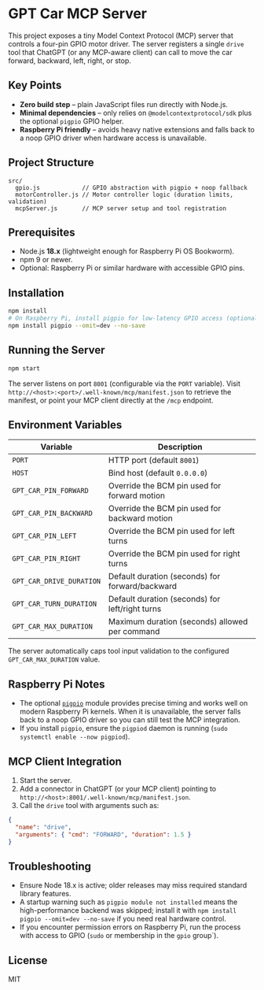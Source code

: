 # GPT Car MCP Server

This project exposes a tiny Model Context Protocol (MCP) server that controls a four-pin GPIO motor driver. The server registers a single `drive` tool that ChatGPT (or any MCP-aware client) can call to move the car forward, backward, left, right, or stop.

## Key Points

- **Zero build step** – plain JavaScript files run directly with Node.js.
- **Minimal dependencies** – only relies on `@modelcontextprotocol/sdk` plus the optional `pigpio` GPIO helper.
- **Raspberry Pi friendly** – avoids heavy native extensions and falls back to a noop GPIO driver when hardware access is unavailable.

## Project Structure

```
src/
  gpio.js            // GPIO abstraction with pigpio + noop fallback
  motorController.js // Motor controller logic (duration limits, validation)
  mcpServer.js       // MCP server setup and tool registration
```

## Prerequisites

- Node.js **18.x** (lightweight enough for Raspberry Pi OS Bookworm).
- npm 9 or newer.
- Optional: Raspberry Pi or similar hardware with accessible GPIO pins.

## Installation

```bash
npm install
# On Raspberry Pi, install pigpio for low-latency GPIO access (optional)
npm install pigpio --omit=dev --no-save
```

## Running the Server

```bash
npm start
```

The server listens on port `8001` (configurable via the `PORT` variable). Visit `http://<host>:<port>/.well-known/mcp/manifest.json` to retrieve the manifest, or point your MCP client directly at the `/mcp` endpoint.

## Environment Variables

| Variable                  | Description                                      |
|--------------------------|--------------------------------------------------|
| `PORT`                   | HTTP port (default `8001`)                       |
| `HOST`                   | Bind host (default `0.0.0.0`)                    |
| `GPT_CAR_PIN_FORWARD`    | Override the BCM pin used for forward motion     |
| `GPT_CAR_PIN_BACKWARD`   | Override the BCM pin used for backward motion    |
| `GPT_CAR_PIN_LEFT`       | Override the BCM pin used for left turns         |
| `GPT_CAR_PIN_RIGHT`      | Override the BCM pin used for right turns        |
| `GPT_CAR_DRIVE_DURATION` | Default duration (seconds) for forward/backward  |
| `GPT_CAR_TURN_DURATION`  | Default duration (seconds) for left/right turns  |
| `GPT_CAR_MAX_DURATION`   | Maximum duration (seconds) allowed per command   |

The server automatically caps tool input validation to the configured `GPT_CAR_MAX_DURATION` value.

## Raspberry Pi Notes

- The optional [`pigpio`](https://www.npmjs.com/package/pigpio) module provides precise timing and works well on modern Raspberry Pi kernels. When it is unavailable, the server falls back to a noop GPIO driver so you can still test the MCP integration.
- If you install `pigpio`, ensure the `pigpiod` daemon is running (`sudo systemctl enable --now pigpiod`).

## MCP Client Integration

1. Start the server.
2. Add a connector in ChatGPT (or your MCP client) pointing to `http://<host>:8001/.well-known/mcp/manifest.json`.
3. Call the `drive` tool with arguments such as:

```json
{
  "name": "drive",
  "arguments": { "cmd": "FORWARD", "duration": 1.5 }
}
```

## Troubleshooting

- Ensure Node 18.x is active; older releases may miss required standard library features.
- A startup warning such as `pigpio module not installed` means the high-performance backend was skipped; install it with `npm install pigpio --omit=dev --no-save` if you need real hardware control.
- If you encounter permission errors on Raspberry Pi, run the process with access to GPIO (`sudo` or membership in the `gpio` group`).

## License

MIT
